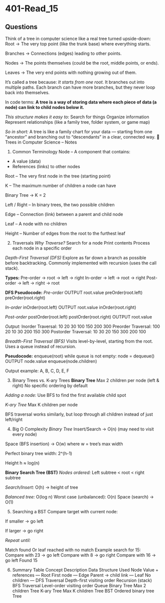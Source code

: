 # 401-Read_15

## Questions

Think of a tree in computer science like a real tree turned upside-down:
Root → The very top point (like the trunk base) where everything starts.

Branches → Connections (edges) leading to other points.

Nodes → The points themselves (could be the root, middle points, or ends).

Leaves → The very end points with nothing growing out of them.

It’s called a tree because:
*It starts from one root.*
It branches out into multiple paths.
Each branch can have more branches, but they never loop back into themselves.


In code terms:
**A tree is a way of storing data where each piece of data (a node) can link to child nodes below it.**


*This structure makes it easy to:*
Search for things
Organize information
Represent relationships (like a family tree, folder system, or game map)


*So in short:*
A tree is like a family chart for your data — starting from one “ancestor” and branching out to “descendants” in a clear, connected way.
🌳 Trees in Computer Science – Notes

1. Common Terminology
Node – A component that contains:
- A value (data)
- References (links) to other nodes

Root – The very first node in the tree (starting point)

K – The maximum number of children a node can have

Binary Tree → K = 2

Left / Right – In binary trees, the two possible children

Edge – Connection (link) between a parent and child node

Leaf – A node with no children

Height – Number of edges from the root to the furthest leaf


2. Traversals
*Why Traverse?*
Search for a node
Print contents
Process each node in a specific order




*Depth-First Traversal (DFS)*
Explore as far down a branch as possible before backtracking.
Commonly implemented with recursion (uses the call stack).


**Types:**
Pre-order → root → left → right
In-order → left → root → right
Post-order → left → right → root


**DFS Pseudocode:**
*Pre-order*
OUTPUT root.value
preOrder(root.left)
preOrder(root.right)

*In-order*
inOrder(root.left)
OUTPUT root.value
inOrder(root.right)

*Post-order*
postOrder(root.left)
postOrder(root.right)
OUTPUT root.value

*Output:*
Inorder Traversal: 10 20 30 100 150 200 300
Preorder Traversal: 100 20 10 30 200 150 300
Postorder Traversal: 10 30 20 150 300 200 100

*Breadth-First Traversal (BFS)*
Visits level-by-level, starting from the root.
Uses a queue instead of recursion.


**Pseudocode:**
enqueue(root)
while queue is not empty:
    node = dequeue()
    OUTPUT node.value
    enqueue(node.children)

Output example: A, B, C, D, E, F

3. Binary Trees vs. K-ary Trees
**Binary Tree**
Max 2 children per node (left & right)
No specific ordering by default


*Adding a node:*
Use BFS to find the first available child spot


*K-ary Tree*
Max K children per node


BFS traversal works similarly, but loop through all children instead of just left/right

4. Big O Complexity
*Binary Tree*
Insert/Search → O(n) (may need to visit every node)

Space (BFS insertion) → O(w) where w = tree’s max width

Perfect binary tree width: 2^(h-1)

Height h ≈ log(n)


**Binary Search Tree (BST)**
*Nodes ordered:*
Left subtree < root < right subtree

*Search/Insert:*
O(h) → height of tree


*Balanced tree:* O(log n)
Worst case (unbalanced): O(n)
Space (search) → O(1)



5. Searching a BST
Compare target with current node:


If smaller → go left


If larger → go right


*Repeat until:*

Match found
Or leaf reached with no match
Example search for 15:
Compare with 23 → go left
Compare with 8 → go right
Compare with 16 → go left
Found 15

6. Summary Table
Concept
Description
Data Structure Used
Node
Value + references
—
Root
First node
—
Edge
Parent → child link
—
Leaf
No children
—
DFS Traversal
Depth-first visiting order
Recursion (stack)
BFS Traversal
Level-order visiting order
Queue
Binary Tree
Max 2 children
Tree
K-ary Tree
Max K children
Tree
BST
Ordered binary tree
Tree


